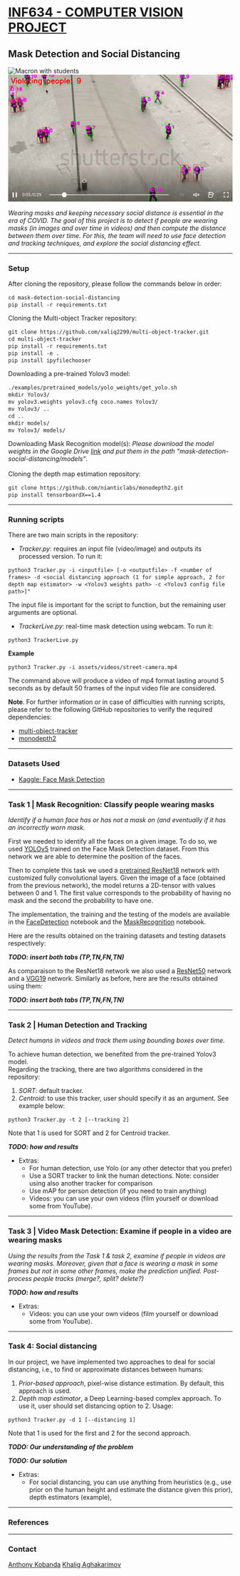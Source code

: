# [**INF634 - COMPUTER VISION PROJECT**](https://moodle.polytechnique.fr/course/view.php?id=13008)
## **Mask Detection and Social Distancing**

![Macron with students](https://github.com/xaliq2299/mask-detection-social-distancing/blob/main/assets/gifs/Macron.gif)
![Pedestrians](https://github.com/xaliq2299/mask-detection-social-distancing/blob/main/assets/gifs/street-camera.gif)

*Wearing masks and keeping necessary social distance is essential in the era of COVID.
The goal of this project is to detect if people are wearing masks (in images and over time in
videos) and then compute the distance between them over time. For this, the team will need to
use face detection and tracking techniques, and explore the social distancing effect.*

___

### Setup
After cloning the repository, please follow the commands below in order:
```
cd mask-detection-social-distancing
pip install -r requirements.txt
```
Cloning the Multi-object Tracker repository:
```
git clone https://github.com/xaliq2299/multi-object-tracker.git
cd multi-object-tracker
pip install -r requirements.txt
pip install -e .
pip install ipyfilechooser
```
Downloading a pre-trained Yolov3 model:
```
./examples/pretrained_models/yolo_weights/get_yolo.sh
mkdir Yolov3/
mv yolov3.weights yolov3.cfg coco.names Yolov3/
mv Yolov3/ ..
cd ..
mkdir models/
mv Yolov3/ models/
```
Downloading Mask Recognition model(s):
*Please download the model weights in the Google Drive [link](https://drive.google.com/drive/folders/1ZqRsMq2iQrkNM_hsr7QnRHZc7U8Osv_e?usp=sharing) and put them in the path "mask-detection-social-distancing/models"*. </br> </br>
Cloning the depth map estimation repository:
```
git clone https://github.com/nianticlabs/monodepth2.git
pip install tensorboardX==1.4
```

___

### Running scripts
There are two main scripts in the repository:
- *Tracker.py*: requires an input file (video/image) and outputs its processed version. To run it:
```
python3 Tracker.py -i <inputfile> [-o <outputfile> -f <number of frames> -d <social distancing approach (1 for simple approach, 2 for depth map estimator> -w <Yolov3 weights path> -c <Yolov3 config file path>]"
```
The input file is important for the script to function, but the remaining user arguments are optional.
- *TrackerLive.py*: real-time mask detection using webcam. To run it:
```
python3 TrackerLive.py
```
**Example**<br>
```
python3 Tracker.py -i assets/videos/street-camera.mp4
```
The command above will produce a video of mp4 format lasting around 5 seconds as by default 50 frames of the input video file are considered.

**Note**. For further information or in case of difficulties with running scripts, please refer to the following GitHub repositories to verify the required dependencies:
- [multi-object-tracker](https://github.com/adipandas/multi-object-tracker)
- [monodepth2](https://github.com/nianticlabs/monodepth2)

___

### **Datasets Used**
- [Kaggle: Face Mask Detection](https://www.kaggle.com/andrewmvd/face-mask-detection)

___

### **Task 1 | Mask Recognition: Classify people wearing masks**

*Identify if a human face has or has not a mask on (and eventually if it has an incorrectly worn mask.*

First we needed to identify all the faces on a given image. To do so, we used [YOLOv5](https://github.com/ultralytics/yolov5) trained on the Face Mask Detection dataset. From this network we are able to determine the position of the faces.

Then to complete this task we used a [pretrained ResNet18](https://pytorch.org/hub/pytorch_vision_resnet/) network with customized fully convolutional layers. Given the image of a face (obtained from the previous network), the model returns a 2D-tensor with values between 0 and 1. The first value corresponds to the probability of having no mask and the second the probability to have one.

The implementation, the training and the testing of the models are available in the [FaceDetection](./FaceDetection.ipynb) notebook and the [MaskRecognition](./MaskRecognition.ipynb) notebook.

Here are the results obtained on the training datasets and testing datasets respectively:

***TODO: insert both tabs (TP,TN,FN,TN)***

As comparaison to the ResNet18 network we also used a [ResNet50]((https://pytorch.org/hub/pytorch_vision_resnet/)) network and a [VGG19](https://pytorch.org/hub/pytorch_vision_vgg/) network. Similarly as before, here are the results obtained using them:

***TODO: insert both tabs (TP,TN,FN,TN)***

___

### **Task 2 | Human Detection and Tracking**

*Detect humans in videos and track them using bounding boxes over time.* </br>

To achieve human detection, we benefited from the pre-trained Yolov3 model. </br>
Regarding the tracking, there are two algorithms considered in the repository:
1. *SORT*: default tracker.
2. *Centroid*: to use this tracker, user should specify it as an argument. See example below:
```
python3 Tracker.py -t 2 [--tracking 2]
```
Note that 1 is used for SORT and 2 for Centroid tracker.

***TODO: how and results***

- Extras:
    - For human detection, use Yolo (or any other detector that you prefer)
    - Use a SORT tracker to link the human detections. Note: consider using also another tracker for comparison
    - Use mAP for person detection (if you need to train anything)
    - Videos: you can use your own videos (film yourself or download some from YouTube).

___

### **Task 3 | Video Mask Detection: Examine if people in a video are wearing masks**

*Using the results from the Task 1 & task 2, examine if people in videos are wearing masks. Moreover, given that a face is wearing a mask in some frames but not in some other frames, make the prediction unified. Post-process people tracks (merge?, split? delete?)*

***TODO: how and results***

- Extras:
    - Videos: you can use your own videos (film yourself or download some from YouTube).

___

### **Task 4: Social distancing**

In our project, we have implemented two approaches to deal for social distancing, i.e., to find or approximate distances between humans:
1. *Prior-based approach*, pixel-wise distance estimation. By default, this approach is used.
2. *Depth map estimator*, a Deep Learning-based complex approach. To use it, user should set distancing option to 2.
Usage:
```
python3 Tracker.py -d 1 [--distancing 1]
```
Note that 1 is used for the first and 2 for the second approach.

***TODO: Our understanding of the problem***

***TODO: Our solution***

- Extras:
    - For social distancing, you can use anything from heuristics (e.g., use prior on the human height and estimate the distance given this prior), depth estimators (example),

___

### **References**


___

### Contact
[Anthony Kobanda](mailto:anthony.kobanda@polytechnique.edu)
[Khalig Aghakarimov](khalig.aghakarimov@polytechnique.edu)
